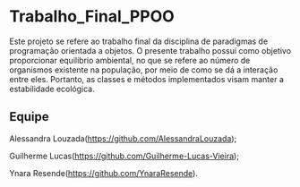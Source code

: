 # Trabalho_Final_PPOO
Este projeto se refere ao trabalho final da disciplina de paradigmas de programação orientada a objetos. O presente trabalho possui como objetivo proporcionar equilibrio ambiental, no que se refere ao número de organismos existente na população, por meio de como se dá a interação entre eles. Portanto, as classes e métodos implementados visam manter a estabilidade ecológica. 

## Equipe 
Alessandra Louzada(https://github.com/AlessandraLouzada);

Guilherme Lucas(https://github.com/Guilherme-Lucas-Vieira);

Ynara Resende(https://github.com/YnaraResende).
